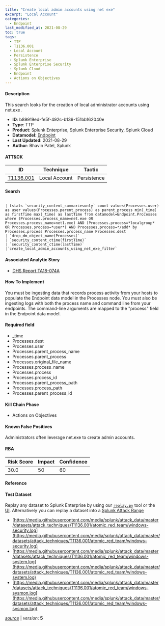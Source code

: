 ```yaml
---
title: "Create local admin accounts using net exe"
excerpt: "Local Account"
categories:
  - Endpoint
last_modified_at: 2021-08-29
toc: true
tags:
  - TTP
  - T1136.001
  - Local Account
  - Persistence
  - Splunk Enterprise
  - Splunk Enterprise Security
  - Splunk Cloud
  - Endpoint
  - Actions on Objectives
---
```




#### Description

This search looks for the creation of local administrator accounts using net.exe .

- **ID**: b89919ed-fe5f-492c-b139-151bb162040e
- **Type**: TTP
- **Product**: Splunk Enterprise, Splunk Enterprise Security, Splunk Cloud
- **Datamodel**: [Endpoint](https://docs.splunk.com/Documentation/CIM/latest/User/Endpoint)
- **Last Updated**: 2021-08-29
- **Author**: Bhavin Patel, Splunk


#### ATT&CK

| ID          | Technique   | Tactic       |
| ----------- | ----------- |--------------|
| [T1136.001](https://attack.mitre.org/techniques/T1136/001/) | Local Account | Persistence |


#### Search

```

| tstats `security_content_summariesonly` count values(Processes.user) as user values(Processes.parent_process) as parent_process min(_time) as firstTime max(_time) as lastTime from datamodel=Endpoint.Processes where (Processes.process_name=net.exe OR Processes.process_name=net1.exe) AND (Processes.process=*localgroup* OR Processes.process=*user*) AND Processes.process=*/add* by Processes.process Processes.process_name Processes.dest 
| `drop_dm_object_name(Processes)` 
| `security_content_ctime(firstTime)`
| `security_content_ctime(lastTime)` 
|`create_local_admin_accounts_using_net_exe_filter` 
```

#### Associated Analytic Story
* [DHS Report TA18-074A](/stories/dhs_report_ta18-074a)


#### How To Implement
You must be ingesting data that records process activity from your hosts to populate the Endpoint data model in the Processes node. You must also be ingesting logs with both the process name and command line from your endpoints. The command-line arguments are mapped to the &#34;process&#34; field in the Endpoint data model.

#### Required field
* _time
* Processes.dest
* Processes.user
* Processes.parent_process_name
* Processes.parent_process
* Processes.original_file_name
* Processes.process_name
* Processes.process
* Processes.process_id
* Processes.parent_process_path
* Processes.process_path
* Processes.parent_process_id


#### Kill Chain Phase
* Actions on Objectives


#### Known False Positives
Administrators often leverage net.exe to create admin accounts.



#### RBA

| Risk Score  | Impact      | Confidence   |
| ----------- | ----------- |--------------|
| 30.0 | 50 | 60 |



#### Reference


#### Test Dataset
Replay any dataset to Splunk Enterprise by using our [`replay.py`](https://github.com/splunk/attack_data#using-replaypy) tool or the [UI](https://github.com/splunk/attack_data#using-ui).
Alternatively you can replay a dataset into a [Splunk Attack Range](https://github.com/splunk/attack_range#replay-dumps-into-attack-range-splunk-server)

* [https://media.githubusercontent.com/media/splunk/attack_data/master/datasets/attack_techniques/T1136.001/atomic_red_team/windows-security.log](https://media.githubusercontent.com/media/splunk/attack_data/master/datasets/attack_techniques/T1136.001/atomic_red_team/windows-security.log)
* [https://media.githubusercontent.com/media/splunk/attack_data/master/datasets/attack_techniques/T1136.001/atomic_red_team/windows-system.log](https://media.githubusercontent.com/media/splunk/attack_data/master/datasets/attack_techniques/T1136.001/atomic_red_team/windows-system.log)
* [https://media.githubusercontent.com/media/splunk/attack_data/master/datasets/attack_techniques/T1136.001/atomic_red_team/windows-sysmon.log](https://media.githubusercontent.com/media/splunk/attack_data/master/datasets/attack_techniques/T1136.001/atomic_red_team/windows-sysmon.log)



[*source*](https://github.com/splunk/security_content/tree/develop/detections/endpoint/create_local_admin_accounts_using_net_exe.yml) \| *version*: **5**